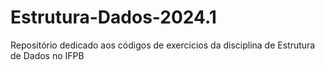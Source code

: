 # Estrutura-Dados-2024.1
Repositório dedicado aos códigos de exercicios da disciplina de Estrutura de Dados no IFPB
